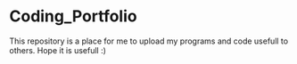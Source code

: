 # Coding_Portfolio
This repository is a place for me to upload my programs and code usefull to others. Hope it is usefull :)
